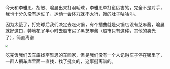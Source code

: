 今天和李雅思、胡敏、喻晨出来打羽毛球，李雅思单打蛮厉害的，完全不是对手，我也十分久没有运动了，运动一会体力就不太行，饿的肚子咕咕叫。

因为太饿了，打完球后我们决定去吃火锅，有个插曲就是火锅店没有芝麻酱，喻晨就好这口，特地花了半小时去超市买了黑芝麻酱（超市只有这种，其他的卖光了），简直离谱

<img src="https://cdn.jsdelivr.net/gh/LastKnightCoder/image-for-2022@master/202205161732062022-05-16-17-32-07.png" style="zoom:50%"/>

吃完饭我们去车库找李雅思的车回家，但是我们没有一个人记得车子停在哪里了，一群人搁车库里面一直找，找了挺久的，这事挺离谱的。